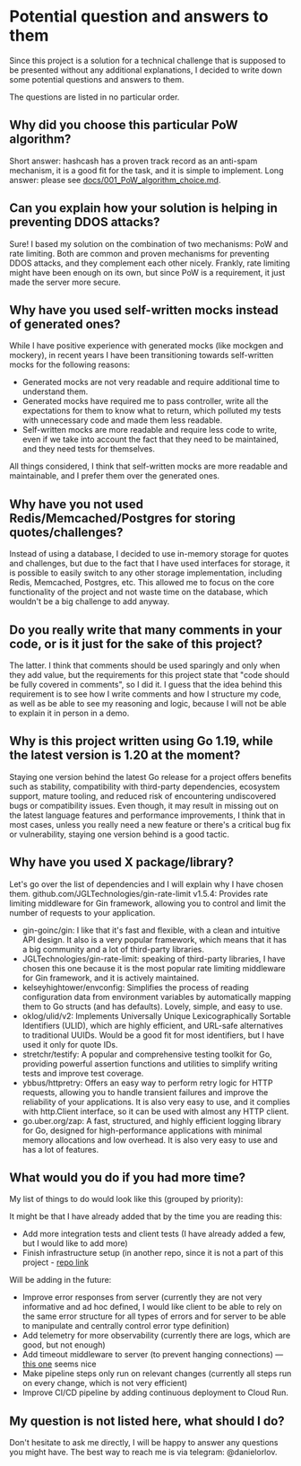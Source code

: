 # Potential question and answers to them

Since this project is a solution for a technical challenge that is supposed to be presented without any additional
explanations, I decided to write down some potential questions and answers to them.

The questions are listed in no particular order.

## Why did you choose this particular PoW algorithm?

Short answer: hashcash has a proven track record as an anti-spam mechanism, it is a good fit for the task, and it is
simple to implement.
Long answer: please see [docs/001_PoW_algorithm_choice.md](001_PoW_algorithm_choice.md).

## Can you explain how your solution is helping in preventing DDOS attacks?

Sure!
I based my solution on the combination of two mechanisms: PoW and rate limiting.
Both are common and proven mechanisms for preventing DDOS attacks, and they complement each other nicely.
Frankly, rate limiting might have been enough on its own, but since PoW is a requirement, it just made the server more
secure.

## Why have you used self-written mocks instead of generated ones?

While I have positive experience with generated mocks (like mockgen and mockery),
in recent years I have been transitioning towards self-written mocks for the following reasons:

- Generated mocks are not very readable and require additional time to understand them.
- Generated mocks have required me to pass controller, write all the expectations for them to know what to return,
  which polluted my tests with unnecessary code and made them less readable.
- Self-written mocks are more readable and require less code to write, even if we take into account the fact that
  they need to be maintained, and they need tests for themselves.

All things considered, I think that self-written mocks are more readable and maintainable, and I prefer them over the
generated ones.

## Why have you not used Redis/Memcached/Postgres for storing quotes/challenges?

Instead of using a database, I decided to use in-memory storage for quotes and challenges, but due to the fact that I
have used interfaces for storage, it is possible to easily switch to any other storage implementation, including Redis,
Memcached, Postgres, etc. This allowed me to focus on the core functionality of the project and not waste time on the
database, which wouldn't be a big challenge to add anyway.

## Do you really write that many comments in your code, or is it just for the sake of this project?

The latter.
I think that comments should be used sparingly and only when they add value,
but the requirements for this project state that "code should be fully covered in comments", so I did it.
I guess that the idea behind this requirement is to see how I write comments and how I structure my code,
as well as be able to see my reasoning and logic, because I will not be able to explain it in person in a demo.

## Why is this project written using Go 1.19, while the latest version is 1.20 at the moment?

Staying one version behind the latest Go release for a project offers benefits such as stability, compatibility with
third-party dependencies, ecosystem support, mature tooling, and reduced risk of encountering undiscovered bugs or
compatibility issues.
Even though, it may result in missing out on the latest language features and performance improvements,
I think that in most cases,
unless you really need a new feature or there's a critical bug fix or vulnerability,
staying one version behind is a good tactic.

## Why have you used X package/library?

Let's go over the list of dependencies and I will explain why I have chosen them.
github.com/JGLTechnologies/gin-rate-limit v1.5.4: Provides rate limiting middleware for Gin framework, allowing you to
control and limit the number of requests to your application.

- gin-goinc/gin: I like that it's fast and flexible, with a clean and intuitive API design.
  It also is a very popular framework, which means that it has a big community and a lot of third-party libraries.
- JGLTechnologies/gin-rate-limit: speaking of third-party libraries, I have chosen this one because it is the most
  popular
  rate limiting middleware for Gin framework, and it is actively maintained.
- kelseyhightower/envconfig:
  Simplifies the process
  of reading configuration data from environment variables by automatically mapping them to Go structs (and has
  defaults).
  Lovely, simple, and easy to use.
- oklog/ulid/v2: Implements Universally Unique Lexicographically Sortable Identifiers (ULID),
  which are highly efficient, and URL-safe alternatives to traditional UUIDs.
  Would be a good fit for most identifiers, but I have used it only for quote IDs.
- stretchr/testify: A popular and comprehensive testing toolkit for Go, providing powerful assertion functions and
  utilities to simplify writing tests and improve test coverage.
- ybbus/httpretry: Offers an easy way to perform retry logic for HTTP requests,
  allowing you to handle transient failures and improve the reliability of your applications.
  It is also very easy to use, and it complies with http.Client interface, so it can be used with almost any HTTP
  client.
- go.uber.org/zap: A fast, structured, and highly efficient logging library for Go, designed for high-performance
  applications with minimal memory allocations and low overhead. It is also very easy to use and has a lot of features.

## What would you do if you had more time?

My list of things to do would look like this (grouped by priority):

It might be that I have already added that by the time you are reading this:

+ Add more integration tests and client tests (I have already added a few, but I would like to add more)
+ Finish infrastructure setup (in another repo, since it is not a part of this
  project - [repo link](https://github.com/daniel-orlov/quotes-infra)

Will be adding in the future:

+ Improve error responses from server (currently they are not very informative and ad hoc defined, I would like client
  to be able to rely on the same error structure for all types of errors and for server to be able to manipulate and
  centrally control error type definition)
+ Add telemetry for more observability (currently there are logs, which are good, but not enough)
+ Add timeout middleware to server (to prevent hanging connections) — [this one](https://github.com/gin-contrib/timeout)
  seems nice
+ Make pipeline steps only run on relevant changes (currently all steps run on every change, which is not very
  efficient)
+ Improve CI/CD pipeline by adding continuous deployment to Cloud Run.

## My question is not listed here, what should I do?

Don't hesitate to ask me directly, I will be happy to answer any questions you might have.
The best way to reach me is via telegram: @danielorlov.
